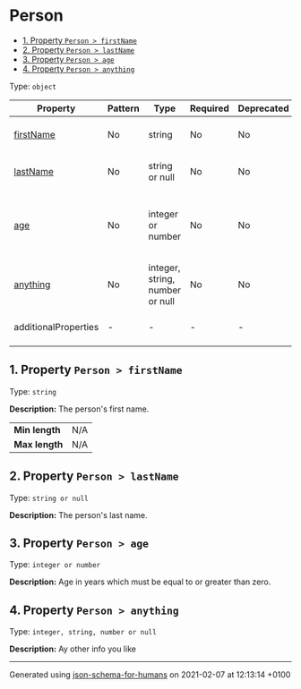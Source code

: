 # Person

- [1. Property `Person > firstName`](#firstName)
- [2. Property `Person > lastName`](#lastName)
- [3. Property `Person > age`](#age)
- [4. Property `Person > anything`](#anything)

Type: `object`

| Property | Pattern | Type | Required | Deprecated | Additional | Description |
| -------- | ------- | ---- | -------- | ---------- | ---------- | ----------- |
| [firstName](#firstName)|No|string|No|No| No|The person's first name.|
| [lastName](#lastName)|No|string or null|No|No| No|The person's last name.|
| [age](#age)|No|integer or number|No|No| No|Age in years which must be equal to or greater than zero.|
| [anything](#anything)|No|integer, string, number or null|No|No| No|Ay other info you like|
  | additionalProperties | - | - | - | - |  [![made-with-Markdown](https://img.shields.io/badge/Any%20type-allowed-green)](# "Additional Properties of any type are allowed.") | - |

## <a name="firstName"></a>1. Property `Person > firstName`

Type: `string`

**Description:** The person's first name.

<table>
 	<tr>
    <td><b>Min length</b></td>
    <td>N/A</td>
 	</tr>
	<tr>
    <td><b>Max length</b></td>
    <td>N/A</td>
	</tr>
</table>

## <a name="lastName"></a>2. Property `Person > lastName`

Type: `string or null`

**Description:** The person's last name.

## <a name="age"></a>3. Property `Person > age`

Type: `integer or number`

**Description:** Age in years which must be equal to or greater than zero.

## <a name="anything"></a>4. Property `Person > anything`

Type: `integer, string, number or null`

**Description:** Ay other info you like

----------------------------------------------------------------------------------------------------------------------------
Generated using [json-schema-for-humans](https://github.com/coveooss/json-schema-for-humans) on 2021-02-07 at 12:13:14 +0100